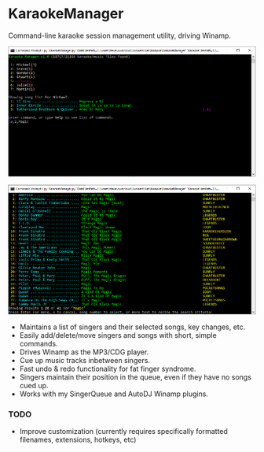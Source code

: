 # KaraokeManager
Command-line karaoke session management utility, driving Winamp.

![KaraokeManager1](/media/karaokeManagerScreenshot1.png?raw=true)

![KaraokeManager2](/media/karaokeManagerScreenshot2.png?raw=true)

* Maintains a list of singers and their selected songs, key changes, etc.
* Easily add/delete/move singers and songs with short, simple commands.
* Drives Winamp as the MP3/CDG player.
* Cue up music tracks inbetween singers.
* Fast undo & redo functionality for fat finger syndrome.
* Singers maintain their position in the queue, even if they have no songs cued up.
* Works with my SingerQueue and AutoDJ Winamp plugins.

### TODO
* Improve customization (currently requires specifically formatted filenames, extensions, hotkeys, etc) 
